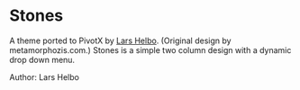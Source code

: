# Stones

A theme ported to PivotX by [Lars Helbo](http://www.salldata.dk/). 
(Original design by metamorphozis.com.) Stones is a simple two column design
with a dynamic drop down menu.

Author: Lars Helbo
